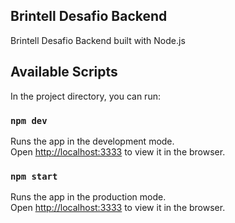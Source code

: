 
## Brintell Desafio Backend

Brintell Desafio Backend built with Node.js

## Available Scripts

In the project directory, you can run:

### `npm dev`
Runs the app in the development mode.\
Open [http://localhost:3333](http://localhost:3333) to view it in the browser.

### `npm start`
Runs the app in the production mode.\
Open [http://localhost:3333](http://localhost:3333) to view it in the browser.

